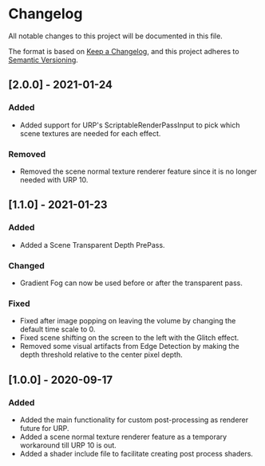# Changelog
All notable changes to this project will be documented in this file.

The format is based on [Keep a Changelog](https://keepachangelog.com/en/1.0.0/),
and this project adheres to [Semantic Versioning](https://semver.org/spec/v2.0.0.html).

## [2.0.0] - 2021-01-24
### Added
- Added support for URP's ScriptableRenderPassInput to pick which scene textures are needed for each effect. 

### Removed
- Removed the scene normal texture renderer feature since it is no longer needed with URP 10.

## [1.1.0] - 2021-01-23
### Added
- Added a Scene Transparent Depth PrePass.

### Changed
- Gradient Fog can now be used before or after the transparent pass.

### Fixed
- Fixed after image popping on leaving the volume by changing the default time scale to 0.
- Fixed scene shifting on the screen to the left with the Glitch effect.
- Removed some visual artifacts from Edge Detection by making the depth threshold relative to the center pixel depth.

## [1.0.0] - 2020-09-17
### Added
- Added the main functionality for custom post-processing as renderer future for URP.
- Added a scene normal texture renderer feature as a temporary workaround till URP 10 is out.
- Added a shader include file to facilitate creating post process shaders. 